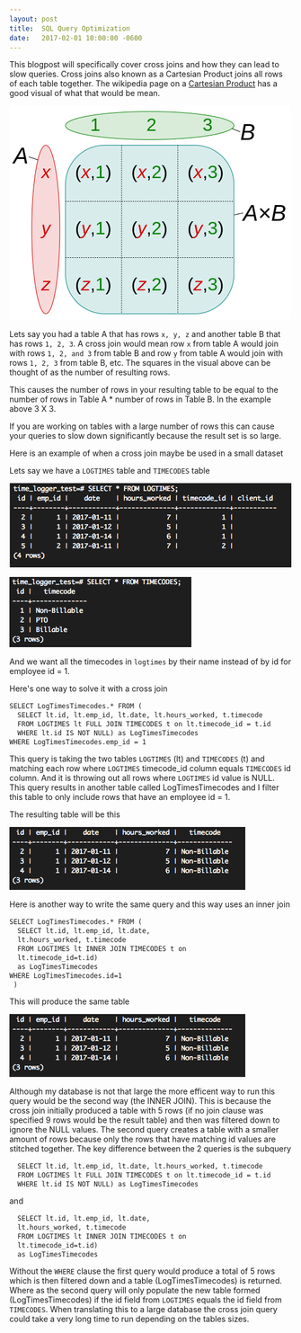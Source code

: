 ```yaml
---
layout: post
title:  SQL Query Optimization
date:   2017-02-01 10:00:00 -0600
---
```

This blogpost will specifically cover cross joins and how they can lead to slow queries. Cross joins also known as a Cartesian Product joins all rows of each table together. The wikipedia page on a [Cartesian Product](https://en.wikipedia.org/wiki/Cartesian_product) has a good visual of what that would be mean. 

![Cartesian_Product](/assets/cartesian_product.png)

Lets say you had a table A that has rows `x, y, z` and another table B that has rows `1, 2, 3`. A cross join would mean row `x` from table A would join with rows `1, 2, and 3` from table B and row `y` from table A would join with rows `1, 2, 3` from table B, etc. The squares in the visual above can be thought of as the number of resulting rows. 

This causes the number of rows in your resulting table to be equal to the number of rows in Table A * number of rows in Table B. In the example above 3 X 3. 

If you are working on tables with a large number of rows this can cause your queries to slow down significantly because the result set is so large. 

Here is an example of when a cross join maybe be used in a small dataset

Lets say we have a `LOGTIMES` table and `TIMECODES` table

![logtimes_table](/assets/LogTimesTable.png)

![timecodes_table](/assets/TImecodesTable.png)

And we want all the timecodes in `logtimes` by their name instead of by id for employee id = 1. 

Here's one way to solve it with a cross join

```
SELECT LogTimesTimecodes.* FROM (
  SELECT lt.id, lt.emp_id, lt.date, lt.hours_worked, t.timecode 
  FROM LOGTIMES lt FULL JOIN TIMECODES t on lt.timecode_id = t.id 
  WHERE lt.id IS NOT NULL) as LogTimesTimecodes 
WHERE LogTimesTimecodes.emp_id = 1
```

This query is taking the two tables `LOGTIMES` (lt) and `TIMECODES` (t) and matching each row where `LOGTIMES` timecode_id column equals `TIMECODES` id column. And it is throwing out all rows where `LOGTIMES` id value is NULL. This query results in another table called LogTimesTimecodes and I filter this table to only include rows that have an employee id = 1. 

The resulting table will be this 

![table_after_cross_join](/assets/table_after_cross_join.png)

Here is another way to write the same query and this way uses an inner join

```
SELECT LogTimesTimecodes.* FROM (
  SELECT lt.id, lt.emp_id, lt.date,
  lt.hours_worked, t.timecode
  FROM LOGTIMES lt INNER JOIN TIMECODES t on
  lt.timecode_id=t.id)
  as LogTimesTimecodes
WHERE LogTimesTimecodes.id=1
 )
```
This will produce the same table

![table_after_cross_join](/assets/table_after_cross_join.png)

Although my database is not that large the more efficent way to run this query would be the second way (the INNER JOIN). This is because the cross join initially produced a table with 5 rows (if no join clause was specified 9 rows would be the result table) and then was filtered down to ignore the NULL values. The second query creates a table with a smaller amount of rows because only the rows that have matching id values are stitched together. The key difference between the 2 queries is the subquery 

```
  SELECT lt.id, lt.emp_id, lt.date, lt.hours_worked, t.timecode 
  FROM LOGTIMES lt FULL JOIN TIMECODES t on lt.timecode_id = t.id 
  WHERE lt.id IS NOT NULL) as LogTimesTimecodes 
```
and

```
  SELECT lt.id, lt.emp_id, lt.date,
  lt.hours_worked, t.timecode
  FROM LOGTIMES lt INNER JOIN TIMECODES t on
  lt.timecode_id=t.id)
  as LogTimesTimecodes
```
Without the `WHERE` clause the first query would produce a total of 5 rows which is then filtered down and a table (LogTimesTimecodes) is returned. Where as the second query will only populate the new table formed (LogTimesTimecodes) if the id field from `LOGTIMES` equals the id field from `TIMECODES`. When translating this to a large database the cross join query could take a very long time to run depending on the tables sizes. 
